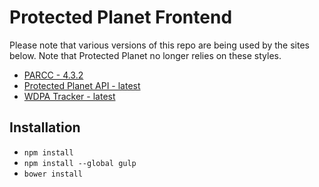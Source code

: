 # Protected Planet Frontend

Please note that various versions of this repo are being used by the sites below.
Note that Protected Planet no longer relies on these styles.

- [PARCC - 4.3.2](https://github.com/unepwcmc/parcc)
- [Protected Planet API - latest](https://github.com/unepwcmc/protectedplanet-api)
- [WDPA Tracker - latest](https://github.com/unepwcmc/wdpa-tracker)

## Installation

- `npm install`
- `npm install --global gulp`
- `bower install`

